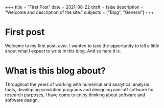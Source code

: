 +++
title = "First Post"
date = 2021-08-22
draft = false
description = "Welcome and description of the site."
subjects = ["Blog", "General"]
+++

# First post

Welcome to my first post, *ever*. I wanted to take the opportunity to tell a little about what I expect to write in this blog. And so here it is.

<!--more-->

# What is this blog about?

Throughout the years of working with numerical and analytical analysis tools, developing simulation programs and designing one-off software for research purposes, I have come to enjoy thinking about software and software design.
